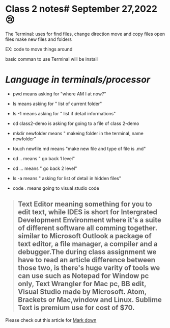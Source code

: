 # Class 2 notes# September 27,2022 :cry:

The Terminal: uses for find files, change direction move and copy files open files 
make new files and folders 

EX: code to move things around 

basic comman to use Terminal will be install

# *Language in terminals/processor*

- pwd means asking for "where AM I at now?"

- ls means asking for " list of current folder"

- ls -1 means asking for " list if detail informations"

- cd class2-demo is asking for going to a file of class 2-demo

- mkdir newfolder means " makeing folder in the terminal, name newfolder"

- touch newfile.md means "make new file and type of file is .md"

- cd .. means " go back 1 level" 
- cd ... means " go back 2 level"
- ls -a means " asking for list of detail in hidden files"

- code . means going to visual studio code 

> ## Text Editor meaning something for you to edit text, while IDES is short for Intergrated Development Environment where it's a suite of different software all comming together. similar to Microsoft Outlook a package of text editor, a file manager, a compiler and a debugger.The during class assignment we have to read an article difference between those two, is there's huge varity of tools we can use such as Notepad for Window pc only, Text Wrangler for Mac pc, BB edit, Visual Studio made by Microsoft. Atom, Brackets or Mac,window and Linux. Sublime Text is premium use for cost of $70.

Please check out this article for [Mark down](https://www.markdownguide.org/basic-syntax/#links)
